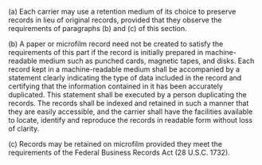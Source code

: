(a) Each carrier may use a retention medium of its choice to preserve records in lieu of original records, provided that they observe the requirements of paragraphs (b) and (c) of this section.

(b) A paper or microfilm record need not be created to satisfy the requirements of this part if the record is initially prepared in machine-readable medium such as punched cards, magnetic tapes, and disks. Each record kept in a machine-readable medium shall be accompanied by a statement clearly indicating the type of data included in the record and certifying that the information contained in it has been accurately duplicated. This statement shall be executed by a person duplicating the records. The records shall be indexed and retained in such a manner that they are easily accessible, and the carrier shall have the facilities available to locate, identify and reproduce the records in readable form without loss of clarity.

(c) Records may be retained on microfilm provided they meet the requirements of the Federal Business Records Act (28 U.S.C. 1732).

